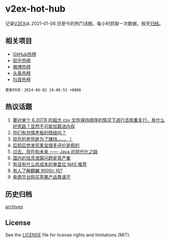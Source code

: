# v2ex-hot-hub

 记录[V2EX](https://www.v2ex.com/)从 2021-01-06 日至今的热门话题。每小时抓取一次数据，按天[归档](archives)。
 
 ## 相关项目

- [GitHub热榜](https://github.com/lonnyzhang423/github-hot-hub)
- [知乎热榜](https://github.com/lonnyzhang423/zhihu-hot-hub)
- [微博热榜](https://github.com/lonnyzhang423/weibo-hot-hub)
- [头条热榜](https://github.com/lonnyzhang423/toutiao-hot-hub)
- [抖音热榜](https://github.com/lonnyzhang423/douyin-hot-hub)


 `更新时间：2024-06-02 19:06:53 +0800`

## 热议话题

1. [要对单个 6.20TB 的超大 csv 文件保持顺序的情况下进行去除重复行，有什么好思路？显然不可能加载进内存](https://www.v2ex.com/t/1046023)
1. [你们有共情老板的情结吗？](https://www.v2ex.com/t/1046046)
1. [现在的老师是为了赚钱。。。。！](https://www.v2ex.com/t/1046103)
1. [后知后觉发现某宝很多评价是假的](https://www.v2ex.com/t/1046085)
1. [过去、现在和未来 —— Java 的现代化之路](https://www.v2ex.com/t/1046015)
1. [国内的信息泄露问题是真严重](https://www.v2ex.com/t/1046100)
1. [有没有什么低成本的单盘位 NAS 推荐](https://www.v2ex.com/t/1046010)
1. [有人了解麒麟 9000c 吗?](https://www.v2ex.com/t/1046056)
1. [电商平台购买苹果产品靠谱不](https://www.v2ex.com/t/1046095)

## 历史归档

[archives](archives)

## License

See the [LICENSE](LICENSE) file for license rights and limitations (MIT).
